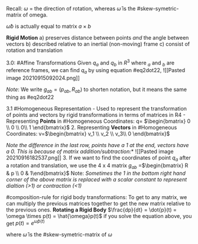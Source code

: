 Recall: $\omega$ = the direction of rotation, whereas $\hat{\omega}$ is the #skew-symetric-matrix of omega.

$\hat{\omega}b$ is actually equal to matrix $a \times b$

****Rigid Motion****
a) preserves distance between points *and* the angle between vectors
b) described relative to an inertial (non-moving) frame
c) consist of rotation and translation

3.0: #Affine Transformations
Given $q_a$ and $q_b$ in $R^3$ where $_a$ and $_b$ are reference frames, we can find $q_a$ by using equation #eq2dot22, ![[Pasted image 20210915092024.png]] 

*Note*: We write $g_{ab} = (p_{ab}, R_{ab})$ to shorten notation, but it means the same thing as #eq2dot22 

3.1 #Homogeneous Representation
	- Used to represent the transformation of points and vectors by rigid transformations in terms of matrices in R4
	- Representing **Points** in #Homogeneous Coordinates: 
		q= $\begin{bmatrix}  0 \\ 0 \\ 0\\ 1 \end{bmatrix}$
	2. Representing **Vectors** in #Homogeneous Coordinates: 
		v=$\begin{bmatrix}  v_1 \\ v_2 \\ v_3\\ 0 \end{bmatrix}$
		
*Note the difference in the last row, points have a 1 at the end, vectors have a 0. This is because of matrix addition/subtraction:** ![[Pasted image 20210916182537.png]]
3. If we want to find the coordinates of point $q_a$ after a rotation and translation, we use the 4 x 4 matrix $g_{ab}$ =$\begin{bmatrix}  R & p \\ 0 & 1\end{bmatrix}$
Note: *Sometimes the 1 in the bottom right hand corner of the above matrix is replaced with a scalar constant to represent dialtion (>1) or contraction (<1)*
		
#composition-rule for rigid body transformations: To get to any matrix, we can multiply the previous matrices together to get the new matrix relative to the previous ones.
**Rotating a Rigid Body**
$\frac{dp}{dt} = \dot{p}(t) = \omega \times p(t) = \hat{\omega}p(t)$
if you solve the equation above, you get $p(t) = e^{\hat{\omega}p(t)}$

where $\hat{\omega}$ is the #skew-symetric-matrix of $\omega$